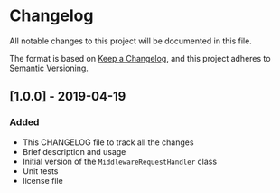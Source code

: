 # Changelog
All notable changes to this project will be documented in this file.

The format is based on [Keep a Changelog](https://keepachangelog.com/en/1.0.0/),
and this project adheres to [Semantic Versioning](https://semver.org/spec/v2.0.0.html).

## [1.0.0] - 2019-04-19
### Added
- This CHANGELOG file to track all the changes
- Brief description and usage
- Initial version of the `MiddlewareRequestHandler` class
- Unit tests
- license file
